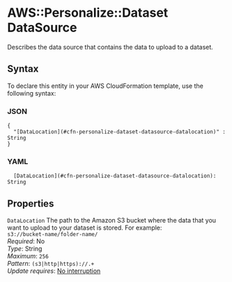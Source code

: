 # AWS::Personalize::Dataset DataSource<a name="aws-properties-personalize-dataset-datasource"></a>

Describes the data source that contains the data to upload to a dataset\.

## Syntax<a name="aws-properties-personalize-dataset-datasource-syntax"></a>

To declare this entity in your AWS CloudFormation template, use the following syntax:

### JSON<a name="aws-properties-personalize-dataset-datasource-syntax.json"></a>

```
{
  "[DataLocation](#cfn-personalize-dataset-datasource-datalocation)" : String
}
```

### YAML<a name="aws-properties-personalize-dataset-datasource-syntax.yaml"></a>

```
  [DataLocation](#cfn-personalize-dataset-datasource-datalocation): String
```

## Properties<a name="aws-properties-personalize-dataset-datasource-properties"></a>

`DataLocation` <a name="cfn-personalize-dataset-datasource-datalocation"></a>
The path to the Amazon S3 bucket where the data that you want to upload to your dataset is stored\. For example:  
 `s3://bucket-name/folder-name/`  
_Required_: No  
_Type_: String  
_Maximum_: `256`  
_Pattern_: `(s3|http|https)://.+`  
_Update requires_: [No interruption](https://docs.aws.amazon.com/AWSCloudFormation/latest/UserGuide/using-cfn-updating-stacks-update-behaviors.html#update-no-interrupt)
